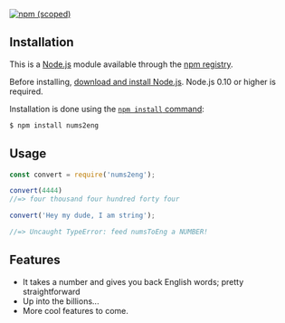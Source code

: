 
 [![npm (scoped)](https://img.shields.io/badge/npm%20-v1.0.3-blue.svg)](https://github.com/ryanbrennan12)

## Installation

This is a [Node.js](https://nodejs.org/en/) module available through the
[npm registry](https://www.npmjs.com/).

Before installing, [download and install Node.js](https://nodejs.org/en/download/).
Node.js 0.10 or higher is required.

Installation is done using the
[`npm install` command](https://docs.npmjs.com/getting-started/installing-npm-packages-locally):

```bash
$ npm install nums2eng
```

## Usage

```js
const convert = require('nums2eng');

convert(4444)
//=> four thousand four hundred forty four

convert('Hey my dude, I am string');

//=> Uncaught TypeError: feed numsToEng a NUMBER!

```


## Features
  * It takes a number and gives you back English words; pretty straightforward
  * Up into the billions...
  * More cool features to come.